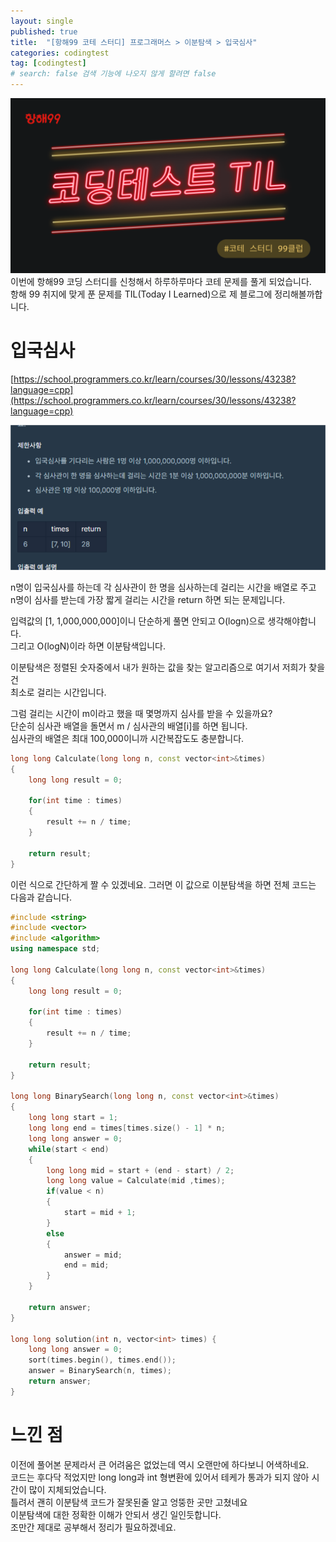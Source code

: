 ```yaml
---
layout: single
published: true
title:  "[항해99 코테 스터디] 프로그래머스 > 이분탐색 > 입국심사"
categories: codingtest
tag: [codingtest]
# search: false 검색 기능에 나오지 않게 할려면 false
---
```



![](../../assets/images/2024-10-31-BinarySearch/CodingTestTitle.png) <br>
이번에 항해99 코딩 스터디를 신청해서 하루하루마다 코테 문제를 풀게 되었습니다. <br>
항해 99 취지에 맞게 푼 문제를 TIL(Today I Learned)으로 제 블로그에 정리해볼까합니다. <br>


# 입국심사
[https://school.programmers.co.kr/learn/courses/30/lessons/43238?language=cpp](https://school.programmers.co.kr/learn/courses/30/lessons/43238?language=cpp)

![](../../assets/images/2024-10-31-BinarySearch/코딩테스트_입국심사_문제.png) <br>

n명이 입국심사를 하는데 각 심사관이 한 명을 심사하는데 걸리는 시간을 배열로 주고<br>
n명이 심사를 받는데 가장 짧게 걸리는 시간을 return 하면 되는 문제입니다. <br>


입력값의 [1, 1,000,000,000]이니 단순하게 풀면 안되고 O(logn)으로 생각해야합니다.<br>
그리고 O(logN)이라 하면 이분탐색입니다. <br>

이분탐색은 정렬된 숫자중에서 내가 원하는 값을 찾는 알고리즘으로 여기서 저희가 찾을건<br>
최소로 걸리는 시간입니다. <br>

그럼 걸리는 시간이 m이라고 했을 때 몇명까지 심사를 받을 수 있을까요? <br>
단순히 심사관 배열을 돌면서 m / 심사관의 배열[i]를 하면 됩니다. <br>
심사관의 배열은 최대 100,000이니까 시간복잡도도 충분합니다. <br>

``` c++
long long Calculate(long long n, const vector<int>&times)
{
    long long result = 0;
    
    for(int time : times)
    {
        result += n / time;
    }
    
    return result;
}
```
이런 식으로 간단하게 짤 수 있겠네요. 그러면 이 값으로 이분탐색을 하면 전체 코드는 다음과 같습니다. <br>

``` c++
#include <string>
#include <vector>
#include <algorithm>
using namespace std;

long long Calculate(long long n, const vector<int>&times)
{
    long long result = 0;
    
    for(int time : times)
    {
        result += n / time;
    }
    
    return result;
}

long long BinarySearch(long long n, const vector<int>&times)
{
    long long start = 1;
    long long end = times[times.size() - 1] * n;
    long long answer = 0;
    while(start < end)
    {
        long long mid = start + (end - start) / 2;
        long long value = Calculate(mid ,times);
        if(value < n)
        {
            start = mid + 1;
        }
        else
        {
            answer = mid;
            end = mid;
        }
    }
    
    return answer;
}

long long solution(int n, vector<int> times) {
    long long answer = 0;
    sort(times.begin(), times.end());
    answer = BinarySearch(n, times);
    return answer;
}
```


# 느낀 점

이전에 풀어본 문제라서 큰 어려움은 없었는데 역시 오랜만에 하다보니 어색하네요. <br>
코드는 후다닥 적었지만 long long과 int 형변환에 있어서 테케가 통과가 되지 않아 시간이 많이 지체되었습니다. <br>
틀려서 괜히 이분탐색 코드가 잘못된줄 알고 엉뚱한 곳만 고쳤네요 <br>
이분탐색에 대한 정확한 이해가 안되서 생긴 일인듯합니다. <br>
조만간 제대로 공부해서 정리가 필요하겠네요. <br>